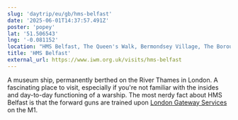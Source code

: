 ```yaml
---
slug: 'daytrip/eu/gb/hms-belfast'
date: '2025-06-01T14:37:57.491Z'
poster: 'popey'
lat: '51.506543'
lng: '-0.081152'
location: "HMS Belfast, The Queen's Walk, Bermondsey Village, The Borough, London Borough of Southwark, London, Greater London, England, SE1 2JH, United Kingdom"
title: 'HMS Belfast'
external_url: https://www.iwm.org.uk/visits/hms-belfast
---
```

A museum ship, permanently berthed on the River Thames in London. A fascinating place to visit, especially if you're not familiar with the insides and day-to-day functioning of a warship.
The most nerdy fact about HMS Belfast is that the forward guns are trained upon [London Gateway Services](https://en.wikipedia.org/wiki/London_Gateway_services) on the M1.
